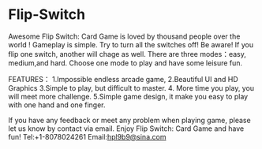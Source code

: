 # Flip-Switch
Awesome Flip Switch: Card Game is loved by thousand people over the world !
Gameplay is simple. Try to turn all the switches off! Be aware! If you flip one switch, another will chage as well. There are three modes：easy, medium,and hard. Choose one mode to play and have some leisure fun.

FEATURES：
1.Impossible endless arcade game, 
2.Beautiful UI and HD Graphics
3.Simple to play, but difficult to master.
4. More time you play, you will meet more challenge.
5.Simple game design, it make you easy to play with one hand and one finger.

If you have any feedback or meet any problem when playing game, please let us know by contact via email.
Enjoy Flip Switch: Card Game and have fun!
Tel:+1-8078024261
Email:hpl9b9@sina.com
